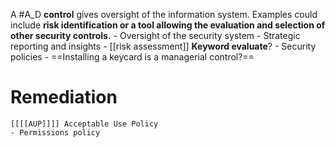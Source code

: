 A #A_D **control** gives oversight of the information system. Examples could include **risk identification or a tool allowing the evaluation and selection of other security controls.**
	- Oversight of the security system
	-   Strategic reporting and insights
	-   [[risk assessment]]  **Keyword evaluate**?
	-   Security policies
	- ==Installing a keycard is a managerial control?==
	
	
# Remediation

	[[[[AUP]]]] Acceptable Use Policy 
	- Permissions policy
	